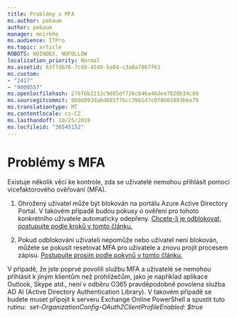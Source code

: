 ```yaml
---
title: Problémy s MFA
ms.author: pebaum
author: pebaum
manager: mnirkhe
ms.audience: ITPro
ms.topic: article
ROBOTS: NOINDEX, NOFOLLOW
localization_priority: Normal
ms.assetid: 63f7d676-7cd9-4549-ba84-c3a8a7867f63
ms.custom:
- "2417"
- "9000557"
ms.openlocfilehash: 276f6b2212c9d85df726cb46a46dee7828b34c89
ms.sourcegitcommit: 0b06093dabd685f76cc39b1d7c0f8b03883b6e79
ms.translationtype: MT
ms.contentlocale: cs-CZ
ms.lasthandoff: 10/25/2019
ms.locfileid: "36545152"
---
```

# <a name="issues-with-mfa"></a>Problémy s MFA
Existuje několik věcí ke kontrole, zda se uživatelé nemohou přihlásit pomocí vícefaktorového ověřování (MFA).

1. Ohrožený uživatel může být blokován na portálu Azure Active Directory Portal. V takovém případě budou pokusy o ověření pro tohoto konkrétního uživatele automaticky odepřeny. [Chcete-li je odblokovat, postupujte podle kroků v tomto článku.](https://docs.microsoft.com/azure/active-directory/authentication/howto-mfa-mfasettings#block-and-unblock-users)

2. Pokud odblokování uživateli nepomůže nebo uživatel není blokován, můžete se pokusit resetovat MFA pro uživatele a znovu projít procesem zápisu. [Postupujte prosím podle pokynů v tomto článku.](https://docs.microsoft.com/azure/active-directory/authentication/howto-mfa-userdevicesettings#require-users-to-provide-contact-methods-again)

V případě, že jste poprvé povolili službu MFA a uživatelé se nemohou přihlásit k jiným klientům než prohlížečům, jako je například aplikace Outlook, Skype atd., není v odběru O365 pravděpodobně povolena služba AD Al (Active Directory Authentication Library). V takovém případě se budete muset připojit k serveru Exchange Online PowerShell a spustit tuto rutinu:  *set-OrganizationConfig-OAuth2ClientProfileEnabled: $true*
